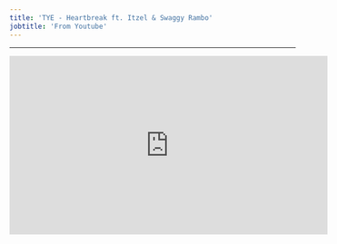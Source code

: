 ```yaml
---
title: 'TYE - Heartbreak ft. Itzel & Swaggy Rambo'
jobtitle: 'From Youtube'
---
```


- - -

<iframe width="560" height="315" src="https://www.youtube.com/embed/EEobzuNQqEQ" frameborder="0" allow="accelerometer; autoplay; encrypted-media; gyroscope; picture-in-picture" allowfullscreen></iframe>